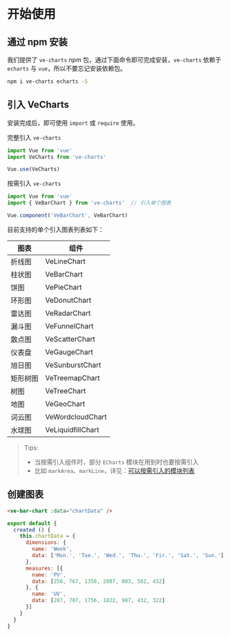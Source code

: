 # 开始使用

## 通过 npm 安装

我们提供了 `ve-charts` npm 包，通过下面命令即可完成安装，`ve-charts` 依赖于 `echarts` 与 `vue`，所以不要忘记安装依赖包。

```bash
npm i ve-charts echarts -S
```

## 引入 VeCharts

安装完成后，即可使用 `import` 或 `require` 使用。

完整引入 `ve-charts`

```js
import Vue from 'vue'
import VeCharts from 've-charts'

Vue.use(VeCharts)
```

按需引入 `ve-charts`

```js
import Vue from 'vue'
import { VeBarChart } from 've-charts'  // 引入单个图表

Vue.component('VeBarChart', VeBarChart)
```

目前支持的单个引入图表列表如下：

| 图表 | 组件 |
| --- | --- |
| 折线图 | VeLineChart |
| 柱状图 | VeBarChart |
| 饼图 | VePieChart |
| 环形图 | VeDonutChart |
| 雷达图 | VeRadarChart |
| 漏斗图 | VeFunnelChart |
| 散点图 | VeScatterChart |
| 仪表盘 | VeGaugeChart |
| 旭日图 | VeSunburstChart |
| 矩形树图 | VeTreemapChart |
| 树图 | VeTreeChart |
| 地图 | VeGeoChart |
| 词云图 | VeWordcloudChart |
| 水球图 | VeLiquidfillChart |

> Tips:
> * 当按需引入组件时，部分 `ECharts` 模块在用到时也要按需引入
> * 比如 `markArea`、`markLine`，详见：[可以按需引入的模块列表](https://github.com/ecomfe/echarts/blob/master/index.js)

## 创建图表

```html
<ve-bar-chart :data="chartData" />
```

```js
export default {
  created () {
    this.chartData = {
      dimensions: {
        name: 'Week',
        data: ['Mon.', 'Tue.', 'Wed.', 'Thu.', 'Fir.', 'Sat.', 'Sun.']
      },
      measures: [{
        name: 'PV',
        data: [256, 767, 1356, 2087, 803, 582, 432]
      }, {
        name: 'UV',
        data: [287, 707, 1756, 1822, 987, 432, 322]
      }]
    }
  }
}
```
